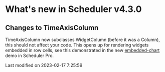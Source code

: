 # What's new in Scheduler v4.3.0

## Changes to TimeAxisColumn

TimeAxisColumn now subclasses WidgetColumn (before it was a Column), this should not affect your code. This opens up
for rendering widgets embedded in row cells, see this demonstrated in the new
[embedded-chart](https://bryntum.com/products/schedulerpro/examples/embedded-chart/) demo in Scheduler Pro.


<p class="last-modified">Last modified on 2023-02-17 7:25:59</p>